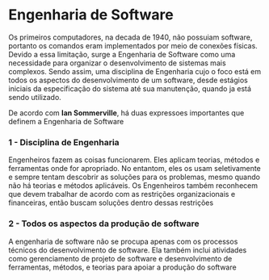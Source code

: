 # Engenharia de Software

Os primeiros computadores, na decada de 1940, não possuiam software, portanto os comandos eram implementados por meio de conexões físicas. Devido a essa limitação, surge a Engenharia de Software como uma necessidade para organizar o desenvolvimento de sistemas mais complexos.
Sendo assim, uma disciplina de Engenharia cujo o foco está em todos os aspectos do desenvolvimento de um software, desde estágios iniciais da especificação do sistema até sua manutenção, quando ja está sendo utilizado.

De acordo com **Ian Sommerville**, há duas expressoes importantes que definem a Engenharia de Software

### 1 - Disciplina de Engenharia
Engenheiros fazem as coisas funcionarem. Eles aplicam teorias, métodos e ferramentas onde for apropriado. No entantom, eles os usam seletivamente e sempre tentam descobrir as soluções para os problemas, mesmo quando não há teorias e métodos aplicáveis. Os Engenheiros também reconhecem que devem trabalhar de acordo com as restrições organizacionais e financeiras, então buscam soluções dentro dessas restrições

### 2 - Todos os aspectos da produção de software

A engenharia de software não se procupa apenas com os processos técnicos do desenvolvimento de software. Ela também inclui atividades como gerenciamento de projeto de software e desenvolvimento de ferramentas, métodos, e teorias para apoiar a produção do software